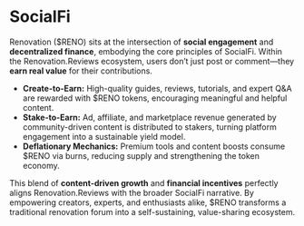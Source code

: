 # SocialFi

Renovation ($RENO) sits at the intersection of **social engagement** and **decentralized finance**, embodying the core principles of SocialFi. Within the Renovation.Reviews ecosystem, users don’t just post or comment—they **earn real value** for their contributions.

- **Create-to-Earn:** High-quality guides, reviews, tutorials, and expert Q&A are rewarded with $RENO tokens, encouraging meaningful and helpful content.  
- **Stake-to-Earn:** Ad, affiliate, and marketplace revenue generated by community-driven content is distributed to stakers, turning platform engagement into a sustainable yield model.  
- **Deflationary Mechanics:** Premium tools and content boosts consume $RENO via burns, reducing supply and strengthening the token economy.  

This blend of **content-driven growth** and **financial incentives** perfectly aligns Renovation.Reviews with the broader SocialFi narrative. By empowering creators, experts, and enthusiasts alike, $RENO transforms a traditional renovation forum into a self-sustaining, value-sharing ecosystem.

